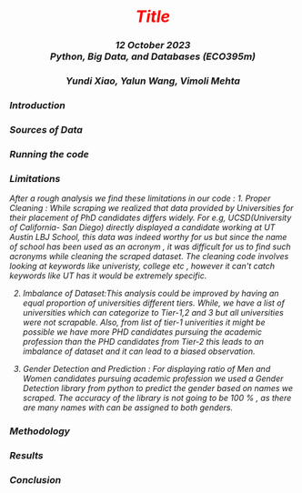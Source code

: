 <h1 align="center" id="heading"> <span style="color:red"> <em> Title </span> </h1>
<h3 align="center" id="heading"> 12 October 2023 <br> 
<em> Python, Big Data, and Databases (ECO395m)  </em> <br> <h3>
<h3 align="center" id="heading"> Yundi Xiao, Yalun Wang, Vimoli Mehta </h3>

<h3> Introduction </h3>

<h3> Sources of Data </h3>

<h3> Running the code </h3>

<h3> Limitations </h3> 
After a rough analysis we find these limitations in our code :
1. Proper Cleaning : While scraping we realized that data provided by Universities for their placement of PhD candidates differs widely. For e.g, UCSD(University of California- San Diego) directly displayed a candidate working at UT Austin LBJ School, this data was indeed worthy for us but since the name of school has been used as an acronym , it was difficult for us to find such acronyms while cleaning the scraped dataset. The cleaning code involves looking at keywords like univeristy, college etc , however it can't catch keywords like UT has it would be extremely specific.

2. Imbalance of Dataset:This analysis could be improved by having an equal proportion of universities different tiers. While, we have a list of universities which can categorize to Tier-1,2 and 3 but all universities were not scrapable. Also, from list of tier-1 univerities it might be possible we have more PHD candidates pursuing the academic profession than the PHD candidates from Tier-2 this leads to an imbalance of dataset and it can lead to a biased observation.

3. Gender Detection and Prediction : For displaying ratio of Men and Women candidates pursuing academic profession we used a Gender Detection library from python to predict the gender based on names we scraped. The accuracy of the library is not going to be 100 % , as there are many names with can be assigned to both genders.

<h3> Methodology </h3> 

<h3> Results </h3> 

<h3> Conclusion </h3> 

